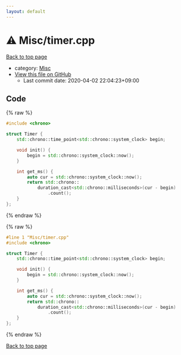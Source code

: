 ```yaml
---
layout: default
---
```


<!-- mathjax config similar to math.stackexchange -->
<script type="text/javascript" async
  src="https://cdnjs.cloudflare.com/ajax/libs/mathjax/2.7.5/MathJax.js?config=TeX-MML-AM_CHTML">
</script>
<script type="text/x-mathjax-config">
  MathJax.Hub.Config({
    TeX: { equationNumbers: { autoNumber: "AMS" }},
    tex2jax: {
      inlineMath: [ ['$','$'] ],
      processEscapes: true
    },
    "HTML-CSS": { matchFontHeight: false },
    displayAlign: "left",
    displayIndent: "2em"
  });
</script>

<script type="text/javascript" src="https://cdnjs.cloudflare.com/ajax/libs/jquery/3.4.1/jquery.min.js"></script>
<script src="https://cdn.jsdelivr.net/npm/jquery-balloon-js@1.1.2/jquery.balloon.min.js" integrity="sha256-ZEYs9VrgAeNuPvs15E39OsyOJaIkXEEt10fzxJ20+2I=" crossorigin="anonymous"></script>
<script type="text/javascript" src="../../assets/js/copy-button.js"></script>
<link rel="stylesheet" href="../../assets/css/copy-button.css" />


# :warning: Misc/timer.cpp

<a href="../../index.html">Back to top page</a>

* category: <a href="../../index.html#74248c725e00bf9fe04df4e35b249a19">Misc</a>
* <a href="{{ site.github.repository_url }}/blob/master/Misc/timer.cpp">View this file on GitHub</a>
    - Last commit date: 2020-04-02 22:04:23+09:00




## Code

<a id="unbundled"></a>
{% raw %}
```cpp
#include <chrono>

struct Timer {
    std::chrono::time_point<std::chrono::system_clock> begin;

    void init() {
        begin = std::chrono::system_clock::now();
    }

    int get_ms() {
        auto cur = std::chrono::system_clock::now();
        return std::chrono::
            duration_cast<std::chrono::milliseconds>(cur - begin)
                .count();
    }
};

```
{% endraw %}

<a id="bundled"></a>
{% raw %}
```cpp
#line 1 "Misc/timer.cpp"
#include <chrono>

struct Timer {
    std::chrono::time_point<std::chrono::system_clock> begin;

    void init() {
        begin = std::chrono::system_clock::now();
    }

    int get_ms() {
        auto cur = std::chrono::system_clock::now();
        return std::chrono::
            duration_cast<std::chrono::milliseconds>(cur - begin)
                .count();
    }
};

```
{% endraw %}

<a href="../../index.html">Back to top page</a>

